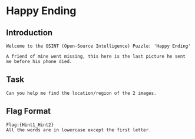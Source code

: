 # Happy Ending

## Introduction
```
Welcome to the OSINT (Open-Source Intelligence) Puzzle: 'Happy Ending'

A friend of mine went missing, this here is the last picture he sent me before his phone died.
```

## Task
```
Can you help me find the location/region of the 2 images.
```

## Flag Format
```
Flag:{Hint1_Hint2}
All the words are in lowercase except the first letter.
```

